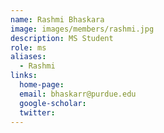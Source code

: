 ```yaml
---
name: Rashmi Bhaskara
image: images/members/rashmi.jpg
description: MS Student
role: ms
aliases:
  - Rashmi
links:
  home-page: 
  email: bhaskarr@purdue.edu
  google-scholar: 
  twitter: 
---
```


